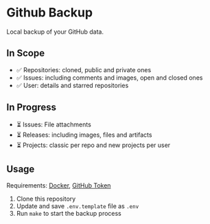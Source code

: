 # Github Backup

Local backup of your GitHub data.

## In Scope

- ✅ Repositories: cloned, public and private ones
- ✅ Issues: including comments and images, open and closed ones
- ✅ User: details and starred repositories  

## In Progress
- ⏳ Issues: File attachments
- ⏳ Releases: including images, files and artifacts
- ⏳ Projects: classic per repo and new projects per user

## Usage

Requirements: [Docker](https://www.docker.com/), [GitHub Token](https://github.com/settings/tokens)

1. Clone this repository
2. Update and save `.env.template` file as `.env`
3. Run `make` to start the backup process
